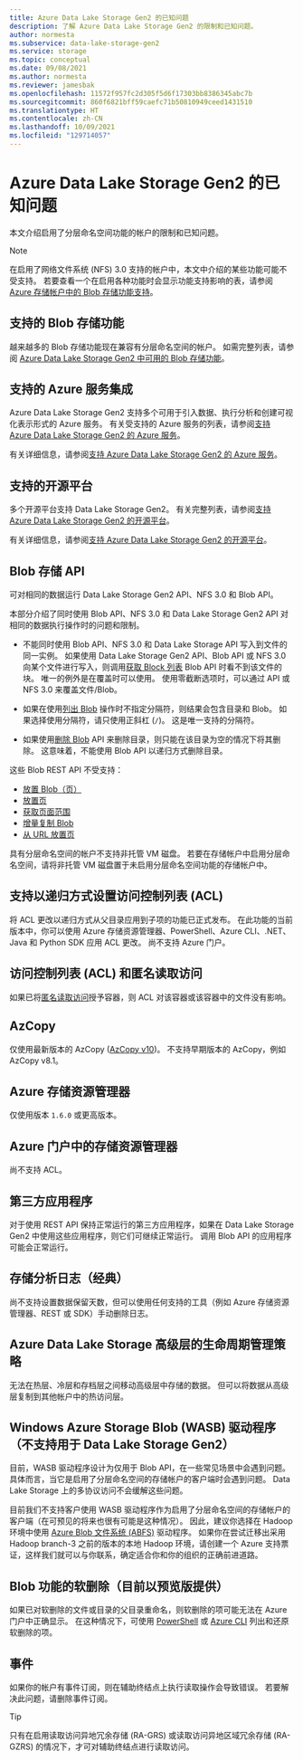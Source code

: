```yaml
---
title: Azure Data Lake Storage Gen2 的已知问题
description: 了解 Azure Data Lake Storage Gen2 的限制和已知问题。
author: normesta
ms.subservice: data-lake-storage-gen2
ms.service: storage
ms.topic: conceptual
ms.date: 09/08/2021
ms.author: normesta
ms.reviewer: jamesbak
ms.openlocfilehash: 11572f957fc2d305f5d6f17303bb8386345abc7b
ms.sourcegitcommit: 860f6821bff59caefc71b50810949ceed1431510
ms.translationtype: HT
ms.contentlocale: zh-CN
ms.lasthandoff: 10/09/2021
ms.locfileid: "129714057"
---
```

# <a name="known-issues-with-azure-data-lake-storage-gen2"></a>Azure Data Lake Storage Gen2 的已知问题

本文介绍启用了分层命名空间功能的帐户的限制和已知问题。

> [!NOTE]
> 在启用了网络文件系统 (NFS) 3.0 支持的帐户中，本文中介绍的某些功能可能不受支持。 若要查看一个在启用各种功能时会显示功能支持影响的表，请参阅 [Azure 存储帐户中的 Blob 存储功能支持](storage-feature-support-in-storage-accounts.md)。

## <a name="supported-blob-storage-features"></a>支持的 Blob 存储功能

越来越多的 Blob 存储功能现在兼容有分层命名空间的帐户。 如需完整列表，请参阅 [Azure Data Lake Storage Gen2 中可用的 Blob 存储功能](./storage-feature-support-in-storage-accounts.md)。

## <a name="supported-azure-service-integrations"></a>支持的 Azure 服务集成

Azure Data Lake Storage Gen2 支持多个可用于引入数据、执行分析和创建可视化表示形式的 Azure 服务。 有关受支持的 Azure 服务的列表，请参阅[支持 Azure Data Lake Storage Gen2 的 Azure 服务](data-lake-storage-supported-azure-services.md)。

有关详细信息，请参阅[支持 Azure Data Lake Storage Gen2 的 Azure 服务](data-lake-storage-supported-azure-services.md)。

## <a name="supported-open-source-platforms"></a>支持的开源平台

多个开源平台支持 Data Lake Storage Gen2。 有关完整列表，请参阅[支持 Azure Data Lake Storage Gen2 的开源平台](data-lake-storage-supported-open-source-platforms.md)。

有关详细信息，请参阅[支持 Azure Data Lake Storage Gen2 的开源平台](data-lake-storage-supported-open-source-platforms.md)。

## <a name="blob-storage-apis"></a>Blob 存储 API

可对相同的数据运行 Data Lake Storage Gen2 API、NFS 3.0 和 Blob API。

本部分介绍了同时使用 Blob API、NFS 3.0 和 Data Lake Storage Gen2 API 对相同的数据执行操作时的问题和限制。

- 不能同时使用 Blob API、NFS 3.0 和 Data Lake Storage API 写入到文件的同一实例。 如果使用 Data Lake Storage Gen2 API、Blob API 或 NFS 3.0 向某个文件进行写入，则调用[获取 Block 列表](/rest/api/storageservices/get-block-list) Blob API 时看不到该文件的块。 唯一的例外是在覆盖时可以使用。 使用零截断选项时，可以通过 API 或 NFS 3.0 来覆盖文件/Blob。

- 如果在使用[列出 Blob](/rest/api/storageservices/list-blobs) 操作时不指定分隔符，则结果会包含目录和 Blob。 如果选择使用分隔符，请只使用正斜杠 (`/`)。 这是唯一支持的分隔符。

- 如果使用[删除 Blob](/rest/api/storageservices/delete-blob) API 来删除目录，则只能在该目录为空的情况下将其删除。 这意味着，不能使用 Blob API 以递归方式删除目录。

这些 Blob REST API 不受支持：

- [放置 Blob（页）](/rest/api/storageservices/put-blob)
- [放置页](/rest/api/storageservices/put-page)
- [获取页面范围](/rest/api/storageservices/get-page-ranges)
- [增量复制 Blob](/rest/api/storageservices/incremental-copy-blob)
- [从 URL 放置页](/rest/api/storageservices/put-page-from-url)

具有分层命名空间的帐户不支持非托管 VM 磁盘。 若要在存储帐户中启用分层命名空间，请将非托管 VM 磁盘置于未启用分层命名空间功能的存储帐户中。

<a id="api-scope-data-lake-client-library"></a>

## <a name="support-for-setting-access-control-lists-acls-recursively"></a>支持以递归方式设置访问控制列表 (ACL)

将 ACL 更改以递归方式从父目录应用到子项的功能已正式发布。 在此功能的当前版本中，你可以使用 Azure 存储资源管理器、PowerShell、Azure CLI、.NET、Java 和 Python SDK 应用 ACL 更改。 尚不支持 Azure 门户。

## <a name="access-control-lists-acl-and-anonymous-read-access"></a>访问控制列表 (ACL) 和匿名读取访问

如果已将[匿名读取访问](./anonymous-read-access-configure.md)授予容器，则 ACL 对该容器或该容器中的文件没有影响。

<a id="known-issues-tools"></a>

## <a name="azcopy"></a>AzCopy

仅使用最新版本的 AzCopy ([AzCopy v10](../common/storage-use-azcopy-v10.md?toc=%2fazure%2fstorage%2ftables%2ftoc.json))。 不支持早期版本的 AzCopy，例如 AzCopy v8.1。

<a id="storage-explorer"></a>

## <a name="azure-storage-explorer"></a>Azure 存储资源管理器

仅使用版本 `1.6.0` 或更高版本。

<a id="explorer-in-portal"></a>

## <a name="storage-explorer-in-the-azure-portal"></a>Azure 门户中的存储资源管理器

尚不支持 ACL。

<a id="third-party-apps"></a>

## <a name="third-party-applications"></a>第三方应用程序

对于使用 REST API 保持正常运行的第三方应用程序，如果在 Data Lake Storage Gen2 中使用这些应用程序，则它们可继续正常运行。 调用 Blob API 的应用程序可能会正常运行。

## <a name="storage-analytics-logs-classic"></a>存储分析日志（经典）

尚不支持设置数据保留天数，但可以使用任何支持的工具（例如 Azure 存储资源管理器、REST 或 SDK）手动删除日志。

## <a name="lifecycle-management-policies-with-premium-tier-for-azure-data-lake-storage"></a>Azure Data Lake Storage 高级层的生命周期管理策略

无法在热层、冷层和存档层之间移动高级层中存储的数据。 但可以将数据从高级层复制到其他帐户中的热访问层。

## <a name="windows-azure-storage-blob-wasb-driver-unsupported-with-data-lake-storage-gen2"></a>Windows Azure Storage Blob (WASB) 驱动程序（不支持用于 Data Lake Storage Gen2）

目前，WASB 驱动程序设计为仅用于 Blob API，在一些常见场景中会遇到问题。 具体而言，当它是启用了分层命名空间的存储帐户的客户端时会遇到问题。 Data Lake Storage 上的多协议访问不会缓解这些问题。

目前我们不支持客户使用 WASB 驱动程序作为启用了分层命名空间的存储帐户的客户端（在可预见的将来也很有可能是这种情况）。 因此，建议你选择在 Hadoop 环境中使用 [Azure Blob 文件系统 (ABFS)](data-lake-storage-abfs-driver.md) 驱动程序。 如果你在尝试迁移出采用 Hadoop branch-3 之前的版本的本地 Hadoop 环境，请创建一个 Azure 支持票证，这样我们就可以与你联系，确定适合你和你的组织的正确前进道路。

## <a name="soft-delete-for-blobs-capability-currently-in-preview"></a>Blob 功能的软删除（目前以预览版提供）

如果已对软删除的文件或目录的父目录重命名，则软删除的项可能无法在 Azure 门户中正确显示。 在这种情况下，可使用 [PowerShell](soft-delete-blob-manage.md?tabs=dotnet#restore-soft-deleted-blobs-and-directories-by-using-powershell) 或 [Azure CLI](soft-delete-blob-manage.md?tabs=dotnet#restore-soft-deleted-blobs-and-directories-by-using-azure-cli) 列出和还原软删除的项。

## <a name="events"></a>事件

如果你的帐户有事件订阅，则在辅助终结点上执行读取操作会导致错误。 若要解决此问题，请删除事件订阅。

> [!TIP]
> 只有在启用读取访问异地冗余存储 (RA-GRS) 或读取访问异地区域冗余存储 (RA-GZRS) 的情况下，才可对辅助终结点进行读取访问。
